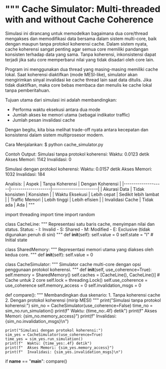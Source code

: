"""
Cache Simulator: Multi-threaded with and without Cache Coherence
=================================================================

Simulasi ini dirancang untuk memodelkan bagaimana dua core/thread mengakses 
dan memodifikasi data bersama dalam sistem multi-core, baik dengan maupun 
tanpa protokol koherensi cache. Dalam sistem nyata, cache koherensi sangat 
penting agar semua core memiliki pandangan konsisten terhadap data yang sama. 
Tanpa koherensi, inkonsistensi dapat terjadi jika satu core memperbarui nilai 
yang tidak disadari oleh core lain.

Program ini menggunakan dua thread yang masing-masing memiliki cache lokal. 
Saat koherensi diaktifkan (mode MESI-like), simulator akan mengirimkan sinyal 
invalidasi ke cache thread lain saat data ditulis. Jika tidak diaktifkan, 
maka core bebas membaca dan menulis ke cache lokal tanpa pemberitahuan.

Tujuan utama dari simulasi ini adalah membandingkan:
- Performa waktu eksekusi antara dua mode
- Jumlah akses ke memori utama (sebagai indikator traffic)
- Jumlah pesan invalidasi cache

Dengan begitu, kita bisa melihat trade-off nyata antara kecepatan dan konsistensi 
dalam sistem multiprosesor modern.

Cara Menjalankan:
$ python cache_simulator.py

Contoh Output:
Simulasi tanpa protokol koherensi:
  Waktu: 0.0123 detik
  Akses Memori: 1142
  Invalidasi: 0

Simulasi dengan protokol koherensi:
  Waktu: 0.0157 detik
  Akses Memori: 1032
  Invalidasi: 184

Analisis:
| Aspek               | Tanpa Koherensi    | Dengan Koherensi     |
|--------------------|--------------------|-----------------------|
| Akurasi Data       | Tidak konsisten    | Konsisten             |
| Waktu Eksekusi     | Lebih cepat        | Sedikit lebih lambat  |
| Traffic Memori     | Lebih tinggi       | Lebih efisien         |
| Invalidasi Cache   | Tidak ada          | Ada                   |
"""

import threading
import time
import random

class CacheLine:
    """
    Representasi satu baris cache, menyimpan nilai dan status.
    Status:
    - I: Invalid
    - S: Shared
    - M: Modified
    - E: Exclusive (tidak digunakan penuh di sini)
    """
    def __init__(self):
        self.value = 0
        self.state = "I"  # Initial state

class SharedMemory:
    """
    Representasi memori utama yang diakses oleh kedua core.
    """
    def __init__(self):
        self.value = 0

class CacheSimulator:
    """
    Simulator cache multi-core dengan opsi penggunaan protokol koherensi.
    """
    def __init__(self, use_coherence=True):
        self.memory = SharedMemory()
        self.caches = [CacheLine(), CacheLine()]  # Cache untuk 2 core
        self.lock = threading.Lock()
        self.use_coherence = use_coherence
        self.memory_access = 0
        self.invalidation_msgs = 0

    
def compare():
    """
    Membandingkan dua skenario:
    1. Tanpa koherensi cache
    2. Dengan protokol koherensi (mirip MESI)
    """
    print("Simulasi tanpa protokol koherensi:")
    sim_no = CacheSimulator(use_coherence=False)
    time_no = sim_no.run_simulation()
    print(f"  Waktu: {time_no:.4f} detik")
    print(f"  Akses Memori: {sim_no.memory_access}")
    print(f"  Invalidasi: {sim_no.invalidation_msgs}\n")

    print("Simulasi dengan protokol koherensi:")
    sim_yes = CacheSimulator(use_coherence=True)
    time_yes = sim_yes.run_simulation()
    print(f"  Waktu: {time_yes:.4f} detik")
    print(f"  Akses Memori: {sim_yes.memory_access}")
    print(f"  Invalidasi: {sim_yes.invalidation_msgs}\n")

if __name__ == "__main__":
    compare()

